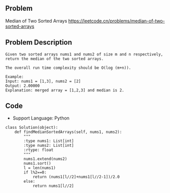 ## Problem
Median of Two Sorted Arrays
https://leetcode.cn/problems/median-of-two-sorted-arrays

## Problem Description
```
Given two sorted arrays nums1 and nums2 of size m and n respectively, return the median of the two sorted arrays.

The overall run time complexity should be O(log (m+n)).

Example:
Input: nums1 = [1,3], nums2 = [2]
Output: 2.00000
Explanation: merged array = [1,2,3] and median is 2.

```

## Code

- Support Language: Python

```
class Solution(object):
    def findMedianSortedArrays(self, nums1, nums2):
        """
        :type nums1: List[int]
        :type nums2: List[int]
        :rtype: float
        """
        nums1.extend(nums2)
        nums1.sort()
        l = len(nums1)
        if l%2==0:
            return (nums1[l//2]+nums1[l//2-1])/2.0
        else:
            return nums1[l//2]
```

